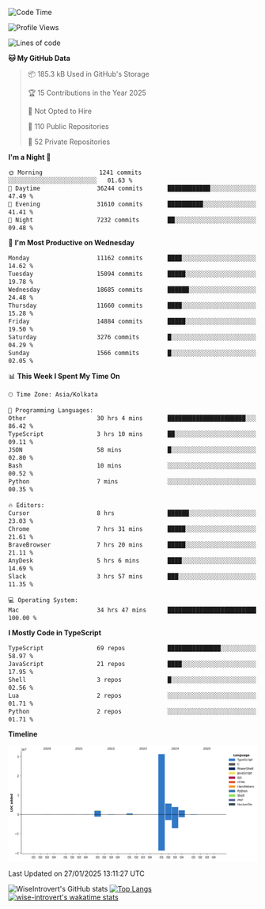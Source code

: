 <!--START_SECTION:waka-->
![Code Time](http://img.shields.io/badge/Code%20Time-2%2C170%20hrs%2024%20mins-blue)

![Profile Views](http://img.shields.io/badge/Profile%20Views-0-blue)

![Lines of code](https://img.shields.io/badge/From%20Hello%20World%20I%27ve%20Written-45.8%20million%20lines%20of%20code-blue)

**🐱 My GitHub Data** 

> 📦 185.3 kB Used in GitHub's Storage 
 > 
> 🏆 15 Contributions in the Year 2025
 > 
> 🚫 Not Opted to Hire
 > 
> 📜 110 Public Repositories 
 > 
> 🔑 52 Private Repositories 
 > 
**I'm a Night 🦉** 

```text
🌞 Morning                1241 commits        ░░░░░░░░░░░░░░░░░░░░░░░░░   01.63 % 
🌆 Daytime                36244 commits       ████████████░░░░░░░░░░░░░   47.49 % 
🌃 Evening                31610 commits       ██████████░░░░░░░░░░░░░░░   41.41 % 
🌙 Night                  7232 commits        ██░░░░░░░░░░░░░░░░░░░░░░░   09.48 % 
```
📅 **I'm Most Productive on Wednesday** 

```text
Monday                   11162 commits       ████░░░░░░░░░░░░░░░░░░░░░   14.62 % 
Tuesday                  15094 commits       █████░░░░░░░░░░░░░░░░░░░░   19.78 % 
Wednesday                18685 commits       ██████░░░░░░░░░░░░░░░░░░░   24.48 % 
Thursday                 11660 commits       ████░░░░░░░░░░░░░░░░░░░░░   15.28 % 
Friday                   14884 commits       █████░░░░░░░░░░░░░░░░░░░░   19.50 % 
Saturday                 3276 commits        █░░░░░░░░░░░░░░░░░░░░░░░░   04.29 % 
Sunday                   1566 commits        █░░░░░░░░░░░░░░░░░░░░░░░░   02.05 % 
```


📊 **This Week I Spent My Time On** 

```text
🕑︎ Time Zone: Asia/Kolkata

💬 Programming Languages: 
Other                    30 hrs 4 mins       ██████████████████████░░░   86.42 % 
TypeScript               3 hrs 10 mins       ██░░░░░░░░░░░░░░░░░░░░░░░   09.11 % 
JSON                     58 mins             █░░░░░░░░░░░░░░░░░░░░░░░░   02.80 % 
Bash                     10 mins             ░░░░░░░░░░░░░░░░░░░░░░░░░   00.52 % 
Python                   7 mins              ░░░░░░░░░░░░░░░░░░░░░░░░░   00.35 % 

🔥 Editors: 
Cursor                   8 hrs               ██████░░░░░░░░░░░░░░░░░░░   23.03 % 
Chrome                   7 hrs 31 mins       █████░░░░░░░░░░░░░░░░░░░░   21.61 % 
BraveBrowser             7 hrs 20 mins       █████░░░░░░░░░░░░░░░░░░░░   21.11 % 
AnyDesk                  5 hrs 6 mins        ████░░░░░░░░░░░░░░░░░░░░░   14.69 % 
Slack                    3 hrs 57 mins       ███░░░░░░░░░░░░░░░░░░░░░░   11.35 % 

💻 Operating System: 
Mac                      34 hrs 47 mins      █████████████████████████   100.00 % 
```

**I Mostly Code in TypeScript** 

```text
TypeScript               69 repos            ███████████████░░░░░░░░░░   58.97 % 
JavaScript               21 repos            ████░░░░░░░░░░░░░░░░░░░░░   17.95 % 
Shell                    3 repos             █░░░░░░░░░░░░░░░░░░░░░░░░   02.56 % 
Lua                      2 repos             ░░░░░░░░░░░░░░░░░░░░░░░░░   01.71 % 
Python                   2 repos             ░░░░░░░░░░░░░░░░░░░░░░░░░   01.71 % 
```



**Timeline**

![Lines of Code chart](https://raw.githubusercontent.com/wise-introvert/wise-introvert/master/assets/bar_graph.png)


 Last Updated on 27/01/2025 13:11:27 UTC
<!--END_SECTION:waka-->

![WiseIntrovert's GitHub stats](https://github-readme-stats.vercel.app/api?username=wise-introvert&count_private=true&show_icons=true)
[![Top Langs](https://github-readme-stats.vercel.app/api/top-langs/?username=wise-introvert&langs_count=10)](https://github.com/anuraghazra/github-readme-stats)
[![wise-introvert's wakatime stats](https://github-readme-stats.vercel.app/api/wakatime?username=wiseintrovert)](https://github.com/anuraghazra/github-readme-stats)
